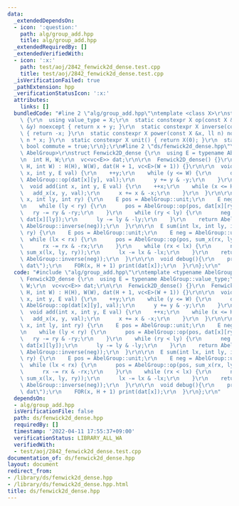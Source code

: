 ```yaml
---
data:
  _extendedDependsOn:
  - icon: ':question:'
    path: alg/group_add.hpp
    title: alg/group_add.hpp
  _extendedRequiredBy: []
  _extendedVerifiedWith:
  - icon: ':x:'
    path: test/aoj/2842_fenwick2d_dense.test.cpp
    title: test/aoj/2842_fenwick2d_dense.test.cpp
  _isVerificationFailed: true
  _pathExtension: hpp
  _verificationStatusIcon: ':x:'
  attributes:
    links: []
  bundledCode: "#line 2 \"alg/group_add.hpp\"\ntemplate <class X>\r\nstruct Group_Add\
    \ {\r\n  using value_type = X;\r\n  static constexpr X op(const X &x, const X\
    \ &y) noexcept { return x + y; }\r\n  static constexpr X inverse(const X &x) noexcept\
    \ { return -x; }\r\n  static constexpr X power(const X &x, ll n) noexcept { return\
    \ n * x; }\r\n  static constexpr X unit() { return X(0); }\r\n  static constexpr\
    \ bool commute = true;\r\n};\r\n#line 2 \"ds/fenwick2d_dense.hpp\"\ntemplate <typename\
    \ AbelGroup>\r\nstruct Fenwick2D_dense {\r\n  using E = typename AbelGroup::value_type;\r\
    \n  int H, W;\r\n  vc<vc<E>> dat;\r\n\r\n  Fenwick2D_dense() {}\r\n  Fenwick2D_dense(int\
    \ H, int W) : H(H), W(W), dat(H + 1, vc<E>(W + 1)) {}\r\n\r\n  void add_x(int\
    \ x, int y, E val) {\r\n    ++y;\r\n    while (y <= W) {\r\n      dat[x][y] =\
    \ AbelGroup::op(dat[x][y], val);\r\n      y += y & -y;\r\n    }\r\n  }\r\n\r\n\
    \  void add(int x, int y, E val) {\r\n    ++x;\r\n    while (x <= H) {\r\n   \
    \   add_x(x, y, val);\r\n      x += x & -x;\r\n    }\r\n  }\r\n\r\n  E sum_x(int\
    \ x, int ly, int ry) {\r\n    E pos = AbelGroup::unit;\r\n    E neg = AbelGroup::unit;\r\
    \n    while (ly < ry) {\r\n      pos = AbelGroup::op(pos, dat[x][ry]);\r\n   \
    \   ry -= ry & -ry;\r\n    }\r\n    while (ry < ly) {\r\n      neg = AbelGroup::op(neg,\
    \ dat[x][ly]);\r\n      ly -= ly & -ly;\r\n    }\r\n    return AbelGroup::op(pos,\
    \ AbelGroup::inverse(neg));\r\n  }\r\n\r\n  E sum(int lx, int ly, int rx, int\
    \ ry) {\r\n    E pos = AbelGroup::unit;\r\n    E neg = AbelGroup::unit;\r\n  \
    \  while (lx < rx) {\r\n      pos = AbelGroup::op(pos, sum_x(rx, ly, ry));\r\n\
    \      rx -= rx & -rx;\r\n    }\r\n    while (rx < lx) {\r\n      neg = AbelGroup::op(neg,\
    \ sum_x(lx, ly, ry));\r\n      lx -= lx & -lx;\r\n    }\r\n    return AbelGroup::op(pos,\
    \ AbelGroup::inverse(neg));\r\n  }\r\n\r\n  void debug(){\r\n    print(\"Fenwick2d\
    \ dat\");\r\n    FOR(x, H + 1) print(dat[x]);\r\n  }\r\n};\r\n"
  code: "#include \"alg/group_add.hpp\"\r\ntemplate <typename AbelGroup>\r\nstruct\
    \ Fenwick2D_dense {\r\n  using E = typename AbelGroup::value_type;\r\n  int H,\
    \ W;\r\n  vc<vc<E>> dat;\r\n\r\n  Fenwick2D_dense() {}\r\n  Fenwick2D_dense(int\
    \ H, int W) : H(H), W(W), dat(H + 1, vc<E>(W + 1)) {}\r\n\r\n  void add_x(int\
    \ x, int y, E val) {\r\n    ++y;\r\n    while (y <= W) {\r\n      dat[x][y] =\
    \ AbelGroup::op(dat[x][y], val);\r\n      y += y & -y;\r\n    }\r\n  }\r\n\r\n\
    \  void add(int x, int y, E val) {\r\n    ++x;\r\n    while (x <= H) {\r\n   \
    \   add_x(x, y, val);\r\n      x += x & -x;\r\n    }\r\n  }\r\n\r\n  E sum_x(int\
    \ x, int ly, int ry) {\r\n    E pos = AbelGroup::unit;\r\n    E neg = AbelGroup::unit;\r\
    \n    while (ly < ry) {\r\n      pos = AbelGroup::op(pos, dat[x][ry]);\r\n   \
    \   ry -= ry & -ry;\r\n    }\r\n    while (ry < ly) {\r\n      neg = AbelGroup::op(neg,\
    \ dat[x][ly]);\r\n      ly -= ly & -ly;\r\n    }\r\n    return AbelGroup::op(pos,\
    \ AbelGroup::inverse(neg));\r\n  }\r\n\r\n  E sum(int lx, int ly, int rx, int\
    \ ry) {\r\n    E pos = AbelGroup::unit;\r\n    E neg = AbelGroup::unit;\r\n  \
    \  while (lx < rx) {\r\n      pos = AbelGroup::op(pos, sum_x(rx, ly, ry));\r\n\
    \      rx -= rx & -rx;\r\n    }\r\n    while (rx < lx) {\r\n      neg = AbelGroup::op(neg,\
    \ sum_x(lx, ly, ry));\r\n      lx -= lx & -lx;\r\n    }\r\n    return AbelGroup::op(pos,\
    \ AbelGroup::inverse(neg));\r\n  }\r\n\r\n  void debug(){\r\n    print(\"Fenwick2d\
    \ dat\");\r\n    FOR(x, H + 1) print(dat[x]);\r\n  }\r\n};\r\n"
  dependsOn:
  - alg/group_add.hpp
  isVerificationFile: false
  path: ds/fenwick2d_dense.hpp
  requiredBy: []
  timestamp: '2022-04-11 17:55:37+09:00'
  verificationStatus: LIBRARY_ALL_WA
  verifiedWith:
  - test/aoj/2842_fenwick2d_dense.test.cpp
documentation_of: ds/fenwick2d_dense.hpp
layout: document
redirect_from:
- /library/ds/fenwick2d_dense.hpp
- /library/ds/fenwick2d_dense.hpp.html
title: ds/fenwick2d_dense.hpp
---
```

